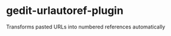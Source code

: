gedit-urlautoref-plugin
=======================

Transforms pasted URLs into numbered references automatically
